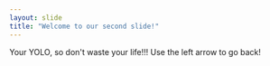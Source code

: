 ```yaml
---
layout: slide
title: "Welcome to our second slide!"
---
```

Your YOLO, so don't waste your life!!!
Use the left arrow to go back!
